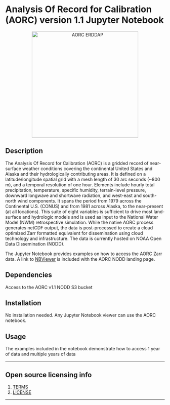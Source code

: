 
# Analysis Of Record for Calibration (AORC) version 1.1 Jupyter Notebook
<p align="center">
<img src="https://github.com/NOAA-OWP/AORC/blob/master/docs/AORC_SS.jpg" alt="AORC ERDDAP" style="width: 35vw; min-width: 330px;">
</p>

## Description  
The Analysis Of Record for Calibration (AORC) is a gridded record of near-surface  weather conditions covering the continental United States and Alaska and their  hydrologically contributing areas. It is defined on a latitude/longitude spatial grid with a mesh length of 30 arc seconds (~800 m), and a temporal resolution of one hour.  Elements include hourly total precipitation, temperature, specific humidity, terrain-level  pressure, downward longwave and shortwave radiation, and west-east and south-north wind components. It spans the period from 1979 across the Continental U.S. (CONUS) and from 1981 across Alaska, to the near-present (at all locations). This suite of eight variables is sufficient to drive most land-surface and hydrologic models and is used as input to the National Water Model (NWM) retrospective simulation. While the native AORC process generates netCDF output, the data is post-processed to create a cloud optimized Zarr formatted equivalent for dissemination using cloud technology and infrastructure.  The data is currently hosted on NOAA Open Data Dissemination (NODD).

The Jupyter Notebook provides examples on how to access the AORC Zarr data.  A link to [NBViewer](https://nbviewer.org/github/NOAA-OWP/AORC/blob/master/ExploreZarr.ipynb) is included with the AORC NODD landing page.  

## Dependencies

Access to the AORC v1.1 NODD S3 bucket

## Installation

No installation needed.  Any Jupyter Notebook viewer can use the AORC notebook.

## Usage

The examples included in the notebook demonstrate how to access 1 year of data and multiple years of data

----

## Open source licensing info
1. [TERMS](TERMS.md)
2. [LICENSE](LICENSE)

----
